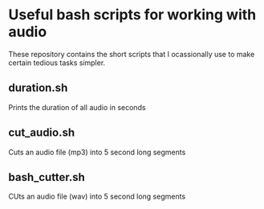 # Useful bash scripts for working with audio

These repository contains the short scripts that I ocassionally use
to make certain tedious tasks simpler. 

## duration.sh
Prints the duration of all audio in seconds

## cut_audio.sh
Cuts an audio file (mp3) into 5 second long segments

## bash_cutter.sh
CUts an audio file (wav) into 5 second long segments
